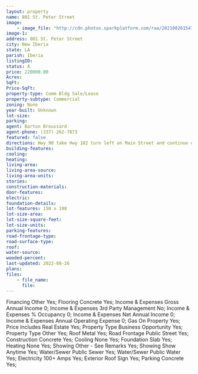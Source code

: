 ```yaml
---
layout: property
name: 801 St. Peter Street
image:
    - image_file: "http://cdn.photos.sparkplatform.com/raa/20210826154753357496000000.jpg"
image-1:
address: 801 St. Peter Street
city: New Iberia
state: LA
parish: Iberia
listingID: 
status: A
price: 220000.00
Acres: 
SqFt: 
Price-SqFt: 
property-type: Comm Bldg Sale/Lease
property-subtype: Commercial
zoning: None
year-built: Unknown
lot-size: 
parking: 
agent: Barton Broussard
agent-phone: (337) 262-7873
featured: false
directions: Hwy 90 take Hwy 182 turn left on Main Street and continue on Old Spanish Trail.
building-features: 
cooling: 
heating: 
living-area: 
living-area-source: 
living-area-units: 
stories: 
construction-materials: 
door-features: 
electric: 
foundation-details: 
lot-features: 150 x 198
lot-size-area: 
lot-size-square-feet: 
lot-size-units: 
parking-features: 
road-frontage-type: 
road-surface-type: 
roof: 
water-source: 
wooded-percent: 
last-updated: 2022-08-26
plans: 
files:
    - file_name:
      file:
---
```

Financing	Other	Yes;
Flooring	Concrete	Yes;
Income & Expenses	Gross Annual Income	0;
Income & Expenses	3rd Party Management	No;
Income & Expenses	% Occupancy	0;
Income & Expenses	Net Annual Income	0;
Income & Expenses	Annual Operating Expense	0;
Gas	On Property	Yes;
Price Includes	Real Estate	Yes;
Property Type	Business Opportunity	Yes;
Property Type	Other	Yes;
Roof	Metal	Yes;
Road Frontage	Public Street	Yes;
Construction	Concrete	Yes;
Cooling	None	Yes;
Foundation	Slab	Yes;
Heating	None	Yes;
Showing	Other - See Remarks	Yes;
Showing	Show Anytime	Yes;
Water/Sewer	Public Sewer	Yes;
Water/Sewer	Public Water	Yes;
Electricity	100+ Amps	Yes;
Exterior	Roof Sign	Yes;
Parking	Concrete	Yes;

